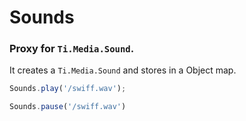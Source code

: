 # Sounds

### Proxy for `Ti.Media.Sound`.

It creates a `Ti.Media.Sound` and stores in a Object map.

```js
Sounds.play('/swiff.wav');
```

```js
Sounds.pause('/swiff.wav')
```

